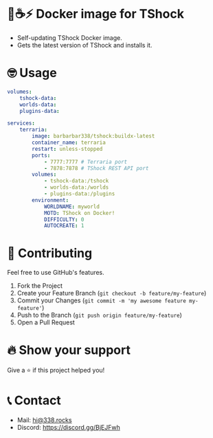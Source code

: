 # 🐋☕️⚡️ Docker image for TShock
- Self-updating TShock Docker image.
- Gets the latest version of TShock and installs it.

# 🤓 Usage
```yml
volumes:
    tshock-data:
    worlds-data:
    plugins-data:

services:
    terraria:
        image: barbarbar338/tshock:buildx-latest
        container_name: terraria
        restart: unless-stopped
        ports:
            - 7777:7777 # Terraria port
            - 7878:7878 # TShock REST API port
        volumes:
            - tshock-data:/tshock
            - worlds-data:/worlds
            - plugins-data:/plugins
        environment:
            WORLDNAME: myworld
            MOTD: TShock on Docker!
            DIFFICULTY: 0
            AUTOCREATE: 1
```

# 🧦 Contributing

Feel free to use GitHub's features.

1. Fork the Project
2. Create your Feature Branch (`git checkout -b feature/my-feature`)
3. Commit your Changes (`git commit -m 'my awesome feature my-feature'`)
4. Push to the Branch (`git push origin feature/my-feature`)
5. Open a Pull Request

# 🔥 Show your support

Give a ⭐️ if this project helped you!

# 📞 Contact

- Mail: hi@338.rocks
- Discord: https://discord.gg/BjEJFwh
